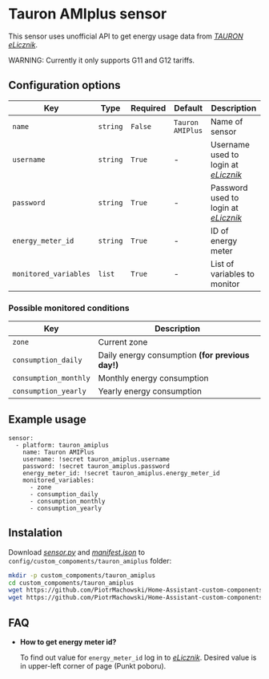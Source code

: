 # Tauron AMIplus sensor

This sensor uses unofficial API to get energy usage data from [*TAURON eLicznik*](https://elicznik.tauron-dystrybucja.pl).

WARNING: Currently it only supports G11 and G12 tariffs.

## Configuration options

| Key | Type | Required | Default | Description |
| --- | --- | --- | --- | --- |
| `name` | `string` | `False` | `Tauron AMIPlus` | Name of sensor |
| `username` | `string` | `True` | - | Username used to login at [*eLicznik*](https://elicznik.tauron-dystrybucja.pl) |
| `password` | `string` | `True` | - | Password used to login at [*eLicznik*](https://elicznik.tauron-dystrybucja.pl) |
| `energy_meter_id` | `string` | `True` | - | ID of energy meter |
| `monitored_variables` | `list` | `True` | - | List of variables to monitor |

### Possible monitored conditions

| Key | Description |
| --- | --- | 
| `zone` | Current zone |
| `consumption_daily` | Daily energy consumption **(for previous day!)** |
| `consumption_monthly` | Monthly energy consumption |
| `consumption_yearly` | Yearly energy consumption |

## Example usage

```
sensor:
  - platform: tauron_amiplus
    name: Tauron AMIPlus
    username: !secret tauron_amiplus.username
    password: !secret tauron_amiplus.password
    energy_meter_id: !secret tauron_amiplus.energy_meter_id
    monitored_variables:
      - zone
      - consumption_daily
      - consumption_monthly
      - consumption_yearly
```

## Instalation

Download [*sensor.py*](https://github.com/PiotrMachowski/Home-Assistant-custom-components-Tauron-AMIplus/raw/master/sensor.py) and [*manifest.json*](https://github.com/PiotrMachowski/Home-Assistant-custom-components-Tauron-AMIplus/raw/master/manifest.json) to `config/custom_compoments/tauron_amiplus` folder:
```bash
mkdir -p custom_compoments/tauron_amiplus
cd custom_compoments/tauron_amiplus
wget https://github.com/PiotrMachowski/Home-Assistant-custom-components-Tauron-AMIplus/raw/master/sensor.py
wget https://github.com/PiotrMachowski/Home-Assistant-custom-components-Tauron-AMIplus/raw/master/manifest.json
```

## FAQ

* **How to get energy meter id?**
  
  To find out value for `energy_meter_id` log in to [_*eLicznik*_](https://elicznik.tauron-dystrybucja.pl). Desired value is in upper-left corner of page (Punkt poboru).